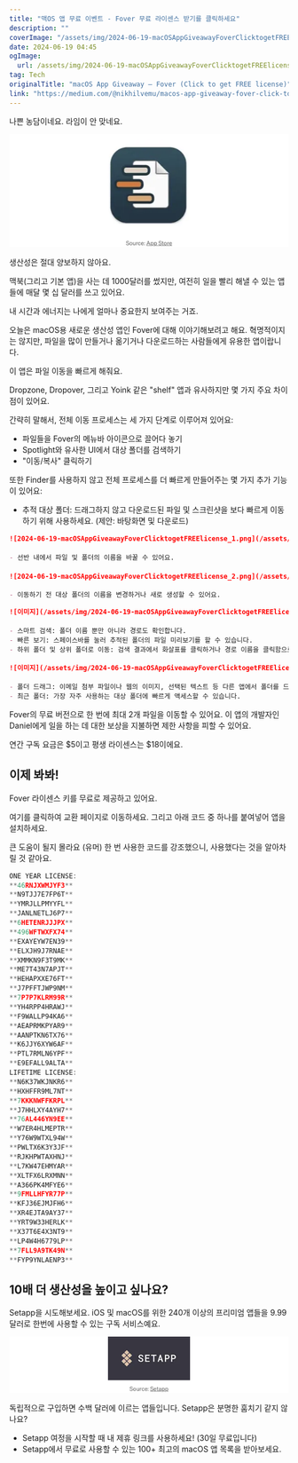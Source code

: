 ```yaml
---
title: "맥OS 앱 무료 이벤트 - Fover 무료 라이센스 받기를 클릭하세요"
description: ""
coverImage: "/assets/img/2024-06-19-macOSAppGiveawayFoverClicktogetFREElicense_0.png"
date: 2024-06-19 04:45
ogImage: 
  url: /assets/img/2024-06-19-macOSAppGiveawayFoverClicktogetFREElicense_0.png
tag: Tech
originalTitle: "macOS App Giveaway — Fover (Click to get FREE license)"
link: "https://medium.com/@nikhilvemu/macos-app-giveaway-fover-click-to-get-free-license-120b7ff26dc0"
---
```



나쁜 농담이네요. 라임이 안 맞네요.

![image](/assets/img/2024-06-19-macOSAppGiveawayFoverClicktogetFREElicense_0.png)

생산성은 절대 양보하지 않아요.

맥북(그리고 기본 앱)을 사는 데 1000달러를 썼지만, 여전히 일을 빨리 해낼 수 있는 앱들에 매달 몇 십 달러를 쓰고 있어요.

<div class="content-ad"></div>

내 시간과 에너지는 나에게 얼마나 중요한지 보여주는 거죠.

오늘은 macOS용 새로운 생산성 앱인 Fover에 대해 이야기해보려고 해요. 혁명적이지는 않지만, 파일을 많이 만들거나 옮기거나 다운로드하는 사람들에게 유용한 앱이랍니다.

이 앱은 파일 이동을 빠르게 해줘요.

Dropzone, Dropover, 그리고 Yoink 같은 "shelf" 앱과 유사하지만 몇 가지 주요 차이점이 있어요.

<div class="content-ad"></div>

간략히 말해서, 전체 이동 프로세스는 세 가지 단계로 이루어져 있어요:

- 파일들을 Fover의 메뉴바 아이콘으로 끌어다 놓기
- Spotlight와 유사한 UI에서 대상 폴더를 검색하기
- "이동/복사" 클릭하기

또한 Finder를 사용하지 않고 전체 프로세스를 더 빠르게 만들어주는 몇 가지 추가 기능이 있어요:

- 추적 대상 폴더: 드래그하지 않고 다운로드된 파일 및 스크린샷을 보다 빠르게 이동하기 위해 사용하세요. (제안: 바탕화면 및 다운로드)

<div class="content-ad"></div>

```markdown
![2024-06-19-macOSAppGiveawayFoverClicktogetFREElicense_1.png](/assets/img/2024-06-19-macOSAppGiveawayFoverClicktogetFREElicense_1.png)

- 선반 내에서 파일 및 폴더의 이름을 바꿀 수 있어요.

![2024-06-19-macOSAppGiveawayFoverClicktogetFREElicense_2.png](/assets/img/2024-06-19-macOSAppGiveawayFoverClicktogetFREElicense_2.png)

- 이동하기 전 대상 폴더의 이름을 변경하거나 새로 생성할 수 있어요.
```

<div class="content-ad"></div>

```markdown
![이미지](/assets/img/2024-06-19-macOSAppGiveawayFoverClicktogetFREElicense_3.png)

- 스마트 검색: 폴더 이름 뿐만 아니라 경로도 확인합니다.
- 빠른 보기: 스페이스바를 눌러 추적된 폴더의 파일 미리보기를 할 수 있습니다.
- 하위 폴더 및 상위 폴더로 이동: 검색 결과에서 화살표를 클릭하거나 경로 이름을 클릭함으로써 이동할 수 있습니다.

![이미지](/assets/img/2024-06-19-macOSAppGiveawayFoverClicktogetFREElicense_4.png)

- 폴더 드래그: 이메일 첨부 파일이나 웹의 이미지, 선택된 텍스트 등 다른 앱에서 폴더를 드래그할 수 있습니다.
- 최근 폴더: 가장 자주 사용하는 대상 폴더에 빠르게 액세스할 수 있습니다.
```

<div class="content-ad"></div>

Fover의 무료 버전으로 한 번에 최대 2개 파일을 이동할 수 있어요. 이 앱의 개발자인 Daniel에게 일을 하는 데 대한 보상을 지불하면 제한 사항을 피할 수 있어요.

연간 구독 요금은 $5이고 평생 라이센스는 $18이에요.

## 이제 봐봐!
Fover 라이센스 키를 무료로 제공하고 있어요.

여기를 클릭하여 교환 페이지로 이동하세요. 그리고 아래 코드 중 하나를 붙여넣어 앱을 설치하세요.

<div class="content-ad"></div>

큰 도움이 될지 몰라요 (유머)
한 번 사용한 코드를 강조했으니, 사용했다는 것을 알아차릴 것 같아요.

```js
ONE YEAR LICENSE: 
**46RNJXWMJYF3**
**N9TJJ7E7FP6T**
**YMRJLLPMYYFL**
**JANLNETLJ6P7**
**6HETENRJJJPX**
**496WFTWXFX74**
**EXAYEYW7EN39**
**ELXJH9J7RNAE**
**XMMKN9F3T9MK**
**ME7T43N7APJT**
**HEHAPXXE76FT**
**J7PFFTJWP9NM**
**7P7P7KLRM99R**
**YH4RPP4HRAWJ**
**F9WALLP94KA6**
**AEAPRMKPYAR9**
**AANPTKN6TX76**
**K6JJY6XYW6AF**
**PTL7RMLN6YPF**
**E9EFALL9ALTA**
LIFETIME LICENSE:
**N6K37WKJNKR6**
**HXHFFR9ML7NT**
**7KKKNWFFKRPL**
**J7HHLXY4AYH7**
**76AL446YN9EE**
**W7ER4HLMEPTR**
**Y76W9WTXL94W**
**PWLTX6K3Y3JF**
**RJKHPWTAXHNJ**
**L7KW47EHMYAR**
**XLTFX6LRXMNN**
**A366PK4MFYE6**
**9FMLLHFYR77P**
**KFJ36EJMJFH6**
**XR4EJTA9AY37**
**YRT9W33HERLK**
**X37T6E4X3NT9**
**LP4W4H6779LP**
**7FLL9A9TK49N**
**FYP9YNLAENP3**
```

## 10배 더 생산성을 높이고 싶나요?

Setapp을 시도해보세요. iOS 및 macOS를 위한 240개 이상의 프리미엄 앱들을 9.99달러로 한번에 사용할 수 있는 구독 서비스예요.

<div class="content-ad"></div>

![image](/assets/img/2024-06-19-macOSAppGiveawayFoverClicktogetFREElicense_5.png)

독립적으로 구입하면 수백 달러에 이르는 앱들입니다. Setapp은 분명한 훔치기 같지 않나요?

- Setapp 여정을 시작할 때 내 제휴 링크를 사용하세요! (30일 무료입니다)
- Setapp에서 무료로 사용할 수 있는 100+ 최고의 macOS 앱 목록을 받아보세요.
